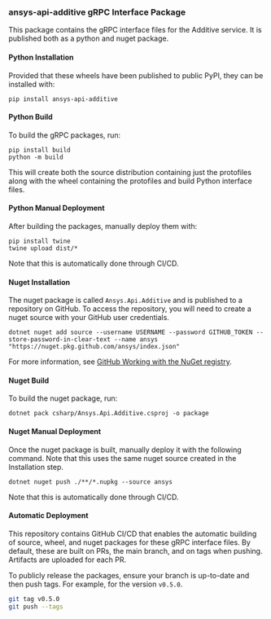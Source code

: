 ### ansys-api-additive gRPC Interface Package

This package contains the gRPC interface files for the Additive
service. It is published both as a python and nuget package.

#### Python Installation

Provided that these wheels have been published to public PyPI, they can be installed with:

```
pip install ansys-api-additive
```

#### Python Build

To build the gRPC packages, run:

```
pip install build
python -m build
```

This will create both the source distribution containing just the protofiles along with the wheel containing the protofiles and build Python interface files.

#### Python Manual Deployment

After building the packages, manually deploy them with:

```
pip install twine
twine upload dist/*
```

Note that this is automatically done through CI/CD.

#### Nuget Installation

The nuget package is called `Ansys.Api.Additive` and is published
to a repository on GitHub. To access the repository, you will
need to create a nuget source with your GitHub user credentials.

```
dotnet nuget add source --username USERNAME --password GITHUB_TOKEN --store-password-in-clear-text --name ansys "https://nuget.pkg.github.com/ansys/index.json"
```

For more information, see [GitHub Working with the NuGet registry](https://docs.github.com/en/packages/working-with-a-github-packages-registry/working-with-the-nuget-registry).

#### Nuget Build

To build the nuget package, run:

```
dotnet pack csharp/Ansys.Api.Additive.csproj -o package
```

#### Nuget Manual Deployment

Once the nuget package is built, manually deploy it with the following command. Note that this uses the same nuget source created in the Installation step.

```
dotnet nuget push ./**/*.nupkg --source ansys
```

Note that this is automatically done through CI/CD.

#### Automatic Deployment

This repository contains GitHub CI/CD that enables the automatic building of source, wheel, and nuget packages for these gRPC interface files. By default, these are built on PRs, the main branch, and on tags when pushing. Artifacts are uploaded for each PR.

To publicly release the packages, ensure your branch is up-to-date and then push tags. For example, for the version ``v0.5.0``.

```bash
git tag v0.5.0
git push --tags
```
